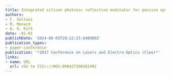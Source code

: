 ```yaml
---
title: Integrated silicon photonic reflective modulator for passive optical networks
authors:
- F. Soltani
- M. Menard
- A. G. Kirk
date: -01-01
publishDate: '2024-06-03T20:22:23.648980Z'
publication_types:
- paper-conference
publication: '*2017 Conference on Lasers and Electro-Optics (Cleo)*'
links:
- name: URL
  url: <Go to ISI>://WOS:000427296201492
---
```

